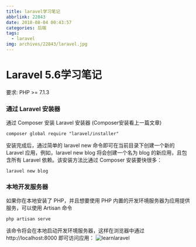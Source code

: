 ```yaml
---
title: laravel学习笔记
abbrlink: 22843
date: 2018-08-04 00:43:57
categories: 后端
tags:
  - laravel
img: archives/22843/laravel.jpg
---
```


# Laravel 5.6学习笔记
要求:
PHP >= 7.1.3

### 通过 Laravel 安装器
通过 Composer 安装 Laravel 安装器 (Composer安装看上一篇文章)
```
composer global require "laravel/installer"
```

安装完成后，通过简单的 laravel new 命令即可在当前目录下创建一个新的 Laravel 应用，例如，laravel new blog 将会创建一个名为 blog 的新应用，且包含所有 Laravel 依赖。该安装方法比通过 Composer 安装要快很多：
```
laravel new blog
```

### 本地开发服务器
如果你在本地安装了 PHP，并且想要使用 PHP 内置的开发环境服务器为应用提供服务，可以使用 Artisan 命令 
```
php artisan serve
```
该命令将会在本地启动开发环境服务器，这样在浏览器中通过 http://localhost:8000 即可访问应用：
![learnlaravel](22843/learnlaravel.png)